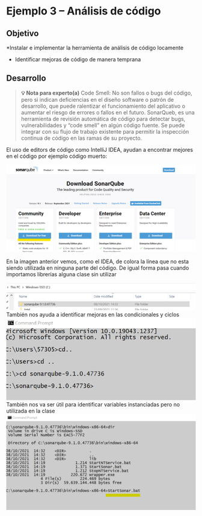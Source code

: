 # Ejemplo 3 – Análisis de código 

## Objetivo

*Instalar e implementar la herramienta de análisis de código locamente
* Identificar mejoras de código de manera temprana

## Desarrollo
>**💡 Nota para experto(a)**
> Code Smell: No son fallos o bugs del código, pero si indican deficiencias en el diseño software o patrón de desarrollo, que puede ralentizar el funcionamiento del aplicativo o aumentar el riesgo de errores o fallos en el futuro.
> SonarQueb, es una herramienta de revisión automática de código para detectar bugs, vulnerabilidades y “code smell” en algún código fuente. Se puede integrar con su flujo de trabajo existente para permitir la inspección continua de código en las ramas de su proyecto.

El uso de editors de código como  IntelliJ IDEA, ayudan a  encontrar mejores en el código por ejemplo código muerto:

<img src="https://github.com/beduExpert/SW-Testing-Fundamentals-2021/blob/main/Sesion-06/Ejemplo-03/assets/ejemplo3_1.png">

En la imagen anterior vemos, como el IDEA, de colora la línea que no esta siendo utilizada en ninguna parte del código.
De igual forma pasa cuando importamos librerías alguna clase sin utilizar

<img src="https://github.com/beduExpert/SW-Testing-Fundamentals-2021/blob/main/Sesion-06/Ejemplo-03/assets/ejemplo3_2.png">
También nos ayuda a identificar mejoras en las condicionales y ciclos
<img src="https://github.com/beduExpert/SW-Testing-Fundamentals-2021/blob/main/Sesion-06/Ejemplo-03/assets/ejemplo3_3.png">
También nos va ser útil para identificar variables instanciadas pero no utilizada en la clase
<img src="https://github.com/beduExpert/SW-Testing-Fundamentals-2021/blob/main/Sesion-06/Ejemplo-03/assets/ejemplo3_4.png">


